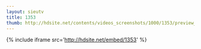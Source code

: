 ```yaml
---
layout: sieutv
title: 1353
thumb: http://hdsite.net/contents/videos_screenshots/1000/1353/preview_360p.mp4.jpg
---
```

{% include iframe src='http://hdsite.net/embed/1353' %}
 

